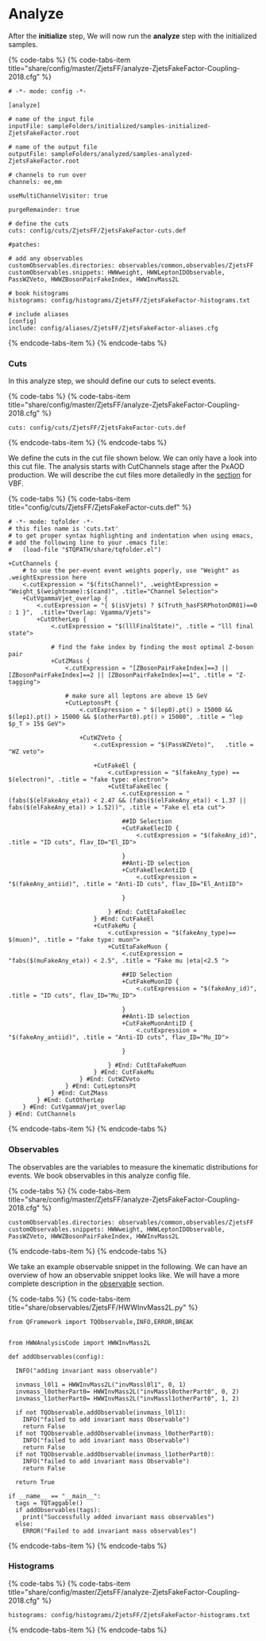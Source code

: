 # Analyze

After the **initialize** step, We will now run the **analyze** step with the initialized samples.

{% code-tabs %}
{% code-tabs-item title="share/config/master/ZjetsFF/analyze-ZjetsFakeFactor-Coupling-2018.cfg" %}
```text
# -*- mode: config -*-

[analyze]

# name of the input file
inputFile: sampleFolders/initialized/samples-initialized-ZjetsFakeFactor.root

# name of the output file
outputFile: sampleFolders/analyzed/samples-analyzed-ZjetsFakeFactor.root

# channels to run over
channels: ee,mm

useMultiChannelVisitor: true

purgeRemainder: true

# define the cuts
cuts: config/cuts/ZjetsFF/ZjetsFakeFactor-cuts.def

#patches: 

# add any observables
customObservables.directories: observables/common,observables/ZjetsFF
customObservables.snippets: HWWweight, HWWLeptonIDObservable, PassWZVeto, HWWZBosonPairFakeIndex, HWWInvMass2L

# book histograms
histograms: config/histograms/ZjetsFF/ZjetsFakeFactor-histograms.txt

# include aliases
[config]
include: config/aliases/ZjetsFF/ZjetsFakeFactor-aliases.cfg

```
{% endcode-tabs-item %}
{% endcode-tabs %}

### Cuts

In this analyze step, we should define our cuts to select events. 

{% code-tabs %}
{% code-tabs-item title="share/config/master/ZjetsFF/analyze-ZjetsFakeFactor-Coupling-2018.cfg" %}
```text
cuts: config/cuts/ZjetsFF/ZjetsFakeFactor-cuts.def
```
{% endcode-tabs-item %}
{% endcode-tabs %}

We define the cuts in the cut file shown below. We can only have a look into this cut file. The analysis starts with CutChannels stage after the PxAOD production. We will describe the cut files more detailedly in the [section](../advanced-analysis/vbf-analysis/analyze-for-vbf/) for VBF.

{% code-tabs %}
{% code-tabs-item title="config/cuts/ZjetsFF/ZjetsFakeFactor-cuts.def" %}
```text
# -*- mode: tqfolder -*-
# this files name is 'cuts.txt'
# to get proper syntax highlighting and indentation when using emacs,
# add the following line to your .emacs file:
#   (load-file "$TQPATH/share/tqfolder.el")

+CutChannels {
    # to use the per-event event weights poperly, use "Weight" as .weightExpression here
    <.cutExpression = "$(fitsChannel)", .weightExpression = "Weight_$(weightname):$(cand)", .title="Channel Selection">
    +CutVgammaVjet_overlap {
        <.cutExpression = "{ $(isVjets) ? $(Truth_hasFSRPhotonDR01)==0 : 1 }",  .title="Overlap: Vgamma/Vjets">
        +CutOtherLep {
            <.cutExpression = "$(lllFinalState)", .title = "lll final state">

            # find the fake index by finding the most optimal Z-boson pair
            +CutZMass {
                <.cutExpression = "[ZBosonPairFakeIndex]==3 || [ZBosonPairFakeIndex]==2 || [ZBosonPairFakeIndex]==1", .title = "Z-tagging">

                # make sure all leptons are above 15 GeV
                +CutLeptonsPt {
                    <.cutExpression = " $(lep0).pt() > 15000 && $(lep1).pt() > 15000 && $(otherPart0).pt() > 15000", .title = "lep $p_T > 15$ GeV">

                    +CutWZVeto {
                        <.cutExpression = "$(PassWZVeto)",   .title = "WZ veto">

                        +CutFakeEl {
                            <.cutExpression = "$(fakeAny_type) == $(electron)", .title = "fake type: electron">
                            +CutEtaFakeElec {
                                <.cutExpression = "(fabs($(elFakeAny_eta)) < 2.47 && (fabs($(elFakeAny_eta)) < 1.37 || fabs($(elFakeAny_eta)) > 1.52))", .title = "Fake el eta cut">

                                ##ID Selection
                                +CutFakeElecID {
                                    <.cutExpression = "$(fakeAny_id)", .title = "ID cuts", flav_ID="El_ID">

                                }
                                ##Anti-ID selection
                                +CutFakeElecAntiID {
                                    <.cutExpression = "$(fakeAny_antiid)", .title = "Anti-ID cuts", flav_ID="El_AntiID">

                                }

                            } #End: CutEtaFakeElec
                        } #End: CutFakeEl
                        +CutFakeMu {
                            <.cutExpression = "$(fakeAny_type)== $(muon)", .title = "fake type: muon">
                            +CutEtaFakeMuon {
                                <.cutExpression = "fabs($(muFakeAny_eta)) < 2.5", .title = "Fake mu |eta|<2.5 ">

                                ##ID Selection
                                +CutFakeMuonID {
                                    <.cutExpression = "$(fakeAny_id)", .title = "ID cuts", flav_ID="Mu_ID">

                                }
                                ##Anti-ID selection
                                +CutFakeMuonAntiID {
                                    <.cutExpression = "$(fakeAny_antiid)", .title = "Anti-ID cuts", flav_ID="Mu_ID">

                                }

                            } #End: CutEtaFakeMuon
                        } #End: CutFakeMu
                    } #End: CutWZVeto
                } #End: CutLeptonsPt
            } #End: CutZMass
        } #End: CutOtherLep
    } #End: CutVgammaVjet_overlap
} #End: CutChannels

```
{% endcode-tabs-item %}
{% endcode-tabs %}

### Observables

The observables are the variables to measure the kinematic distributions for events. We book observables in this analyze config file. 

{% code-tabs %}
{% code-tabs-item title="share/config/master/ZjetsFF/analyze-ZjetsFakeFactor-Coupling-2018.cfg" %}
```text
customObservables.directories: observables/common,observables/ZjetsFF
customObservables.snippets: HWWweight, HWWLeptonIDObservable, PassWZVeto, HWWZBosonPairFakeIndex, HWWInvMass2L
```
{% endcode-tabs-item %}
{% endcode-tabs %}

We take an example observable snippet in the following. We can have an overview of how an observable snippet looks like. We will have a more complete description in the [observable](../advanced-analysis/vbf-analysis/analyze-for-vbf/observables.md) section.

{% code-tabs %}
{% code-tabs-item title="share/observables/ZjetsFF/HWWInvMass2L.py" %}
```text
from QFramework import TQObservable,INFO,ERROR,BREAK


from HWWAnalysisCode import HWWInvMass2L

def addObservables(config):

  INFO("adding invariant mass observable")

  invmass_l0l1 = HWWInvMass2L("invMassl0l1", 0, 1)
  invmass_l0otherPart0= HWWInvMass2L("invMassl0otherPart0", 0, 2)
  invmass_l1otherPart0= HWWInvMass2L("invMassl1otherPart0", 1, 2)

  if not TQObservable.addObservable(invmass_l0l1):
    INFO("failed to add invariant mass Observable")
    return False
  if not TQObservable.addObservable(invmass_l0otherPart0):
    INFO("failed to add invariant mass Observable")
    return False
  if not TQObservable.addObservable(invmass_l1otherPart0):
    INFO("failed to add invariant mass Observable")
    return False

  return True

if __name__ == "__main__":
  tags = TQTaggable()
  if addObservables(tags):
    print("Successfully added invariant mass observables")
  else:
    ERROR("Failed to add invariant mass observables")

```
{% endcode-tabs-item %}
{% endcode-tabs %}

### Histograms

{% code-tabs %}
{% code-tabs-item title="share/config/master/ZjetsFF/analyze-ZjetsFakeFactor-Coupling-2018.cfg" %}
```text
histograms: config/histograms/ZjetsFF/ZjetsFakeFactor-histograms.txt
```
{% endcode-tabs-item %}
{% endcode-tabs %}

